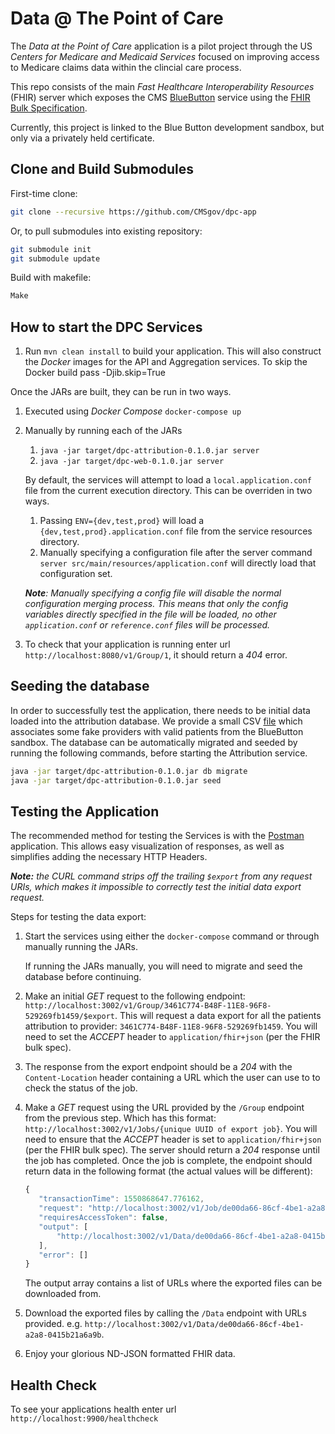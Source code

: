 # Data @ The Point of Care

The *Data at the Point of Care* application is a pilot project through the US *Centers for Medicare and Medicaid Services* focused on improving access to Medicare claims data within the clincial care process.

This repo consists of the main *Fast Healthcare Interoperability Resources* (FHIR) server which exposes the CMS [BlueButton](https://bluebutton.cms.gov) service using the [FHIR Bulk Specification](https://github.com/smart-on-fhir/fhir-bulk-data-docs).

Currently, this project is linked to the Blue Button development sandbox, but only via a privately held certificate. 

Clone and Build Submodules
---

First-time clone:

```bash
git clone --recursive https://github.com/CMSgov/dpc-app
```

Or, to pull submodules into existing repository:

```bash
git submodule init
git submodule update
```

Build with makefile:
```bash
Make
```

How to start the DPC Services
---

1. Run `mvn clean install` to build your application.
This will also construct the *Docker* images for the API and Aggregation services.
To skip the Docker build pass -Djib.skip=True

Once the JARs are built, they can be run in two ways.

1. Executed using *Docker Compose* `docker-compose up`
1. Manually by running each of the JARs
    1. `java -jar target/dpc-attribution-0.1.0.jar server`
    1. `java -jar target/dpc-web-0.1.0.jar server`
    
    By default, the services will attempt to load a `local.application.conf` file from the current execution directory. 
    This can be overriden in two ways.
    1. Passing `ENV={dev,test,prod}` will load a `{dev,test,prod}.application.conf` file from the service resources directory.
    1. Manually specifying a configuration file after the server command `server src/main/resources/application.conf` will directly load that configuration set.
    
    ***Note**: Manually specifying a config file will disable the normal configuration merging process. 
    This means that only the config variables directly specified in the file will be loaded, no other `application.conf` or `reference.conf` files will be processed.* 

1. To check that your application is running enter url `http://localhost:8080/v1/Group/1`, it should return a *404* error.

Seeding the database
---

In order to successfully test the application, there needs to be initial data loaded into the attribution database.
We provide a small CSV [file](dpc-attribution/src/main/resources/test_associations.csv) which associates some fake providers with valid patients from the BlueButton sandbox.
The database can be automatically migrated and seeded by running the following commands, before starting the Attribution service. 

```bash
java -jar target/dpc-attribution-0.1.0.jar db migrate
java -jar target/dpc-attribution-0.1.0.jar seed

``` 

Testing the Application
---

The recommended method for testing the Services is with the [Postman](https://www.getpostman.com) application.
This allows easy visualization of responses, as well as simplifies adding the necessary HTTP Headers. 

***Note:** the CURL command strips off the trailing `$export` from any request URIs, which makes it impossible to correctly test the initial data export request.*

Steps for testing the data export:

1. Start the services using either the `docker-compose` command or through manually running the JARs.

    If running the JARs manually, you will need to migrate and seed the database before continuing. 
1. Make an initial *GET* request to the following endpoint: `http://localhost:3002/v1/Group/3461C774-B48F-11E8-96F8-529269fb1459/$export`.
This will request a data export for all the patients attribution to provider: `3461C774-B48F-11E8-96F8-529269fb1459`.
You will need to set the *ACCEPT* header to `application/fhir+json` (per the FHIR bulk spec).
1. The response from the export endpoint should be a *204* with the `Content-Location` header containing a URL which the user can use to to check the status of the job.
1. Make a *GET* request using the URL provided by the `/Group` endpoint from the previous step.
 Which has this format: `http://localhost:3002/v1/Jobs/{unique UUID of export job}`.
 You will need to ensure that the *ACCEPT* header is set to `application/fhir+json` (per the FHIR bulk spec).
 The server should return a *204* response until the job has completed.
 Once the job is complete, the endpoint should return data in the following format (the actual values will be different):
 
     ```javascript
    {
        "transactionTime": 1550868647.776162,
        "request": "http://localhost:3002/v1/Job/de00da66-86cf-4be1-a2a8-0415b21a6a9b",
        "requiresAccessToken": false,
        "output": [
            "http://localhost:3002/v1/Data/de00da66-86cf-4be1-a2a8-0415b21a6a9b"
        ],
        "error": []
    }
    ```
    The output array contains a list of URLs where the exported files can be downloaded from.
1. Download the exported files by calling the `/Data` endpoint with URLs provided. e.g. `http://localhost:3002/v1/Data/de00da66-86cf-4be1-a2a8-0415b21a6a9b`.
1. Enjoy your glorious ND-JSON formatted FHIR data.

Health Check
---

To see your applications health enter url `http://localhost:9900/healthcheck`

